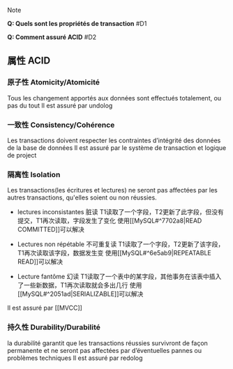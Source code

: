 
> [!note] 
> **Q: Quels sont les propriétés de transaction** #D1 
> 
> **Q: Comment assuré ACID** #D2 

## 属性 ACID

### 原子性 Atomicity/Atomicité

Tous les changement apportés aux données sont effectués totalement, ou pas du tout
Il est assuré par undolog

### 一致性 Consistency/Cohérence

Les transactions doivent respecter les contraintes d’intégrité des données de la base de données
Il est assuré par le système de transaction et logique de project

### 隔离性 Isolation

Les transactions(les écritures et lectures) ne seront pas affectées par les autres transactions, qu'elles soient ou non réussies.

- lectures inconsistantes 脏读
	T1读取了一个字段，T2更新了此字段，但没有提交，T1再次读取，字段发生了变化
	使用[[MySQL#^7702a8|READ COMMITTED]]可以解决

- Lectures non répétable 不可重复读
	T1读取了一个字段，T2更新了该字段，T1再次读取该字段，数据发生变
	使用[[MySQL#^6e5ab9|REPEATABLE READ]]可以解决

- Lecture fantôme 幻读
	T1读取了一个表中的某字段，其他事务在该表中插入了一些新数据，T1再次读取就会多出几行
	使用[[MySQL#^2051ad|SERIALIZABLE]]可以解决

Il est assuré par [[MVCC]]

### 持久性 Durability/Durabilité

la durabilité garantit que les transactions réussies survivront de façon permanente et ne seront pas affectées par d’éventuelles pannes ou problèmes techniques
Il est assuré par redolog
